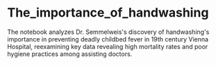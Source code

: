 # The_importance_of_handwashing
The notebook analyzes Dr. Semmelweis's discovery of handwashing's importance in preventing deadly childbed fever in 19th century Vienna Hospital, reexamining key data revealing high mortality rates and poor hygiene practices among assisting doctors.

